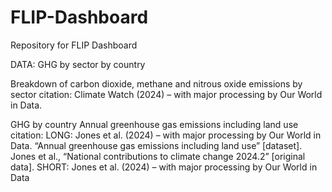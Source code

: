 # FLIP-Dashboard
Repository for FLIP Dashboard

DATA: 
GHG by sector by country

Breakdown of carbon dioxide, methane and nitrous oxide emissions by sector
  citation: Climate Watch (2024) – with major processing by Our World in Data.

GHG by country
Annual greenhouse gas emissions including land use
citation:
  LONG: Jones et al. (2024) – with major processing by Our World in Data. “Annual greenhouse gas emissions including land use” [dataset]. Jones et al., “National contributions to climate change 2024.2” [original data].
  SHORT: Jones et al. (2024) – with major processing by Our World in Data
